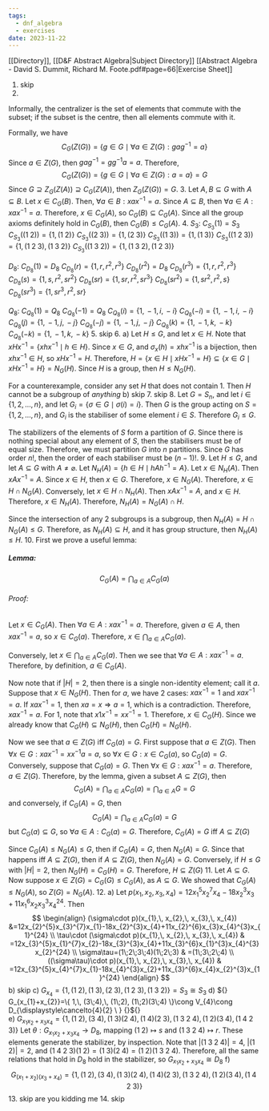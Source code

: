 ```yaml
---
tags:
  - dnf_algebra
  - exercises
date: 2023-11-22
---
```

[[Directory]], [[D&F Abstract Algebra|Subject Directory]]
[[Abstract Algebra - David S. Dummit, Richard M. Foote.pdf#page=66|Exercise Sheet]]
1. skip
2. 
Informally, the centralizer is the set of elements that commute with the subset; if the subset is the centre, then all elements commute with it. 

Formally, we have
$$
C_{G}(Z(G))=\{ g \in G\mid \forall a \in Z(G):gag^{-1}=a \}
$$
Since ${} a \in Z(G)$, then ${} gag^{-1}=g g^{-1}a=a {}$. Therefore, 
$$
C_{G}(Z(G))=\{ g \in G\mid\forall a \in Z(G):a=a \}=G
$$
Since ${} G\supseteq Z_{G}(Z(A))\supseteq C_{G}(Z(A)) {}$, then $Z_{G}(Z(G))=G$.
3. 
Let $A,\, B \subseteq G$ with ${} A \subseteq B {}$. Let $x \in  C_{G}(B) {}$. Then, ${} \forall a \in B:xax^{-1}=a {}$. Since ${} A\subseteq B$, then ${} \forall a \in A:xax^{-1}=a {}$. Therefore, $x \in C_{G}(A)$, so ${} C_{G}(B)\subseteq C_{G}(A) {}$. Since all the group axioms definitely hold in ${} C_{G}(B) {}$, then $C_{G}(B)\leq C_{G}(A)$.
4. 
$S_{3}$:
$C_{S_{3}}(1)=S_{3}$
${} C_{S_{3}}((1\;2))=\{ 1,\, (1\;2)\} {}$
${} C_{S_{3}}((2\;3))=\{ 1,\,  (2\;3) \} {}$
${} C_{S_{3}}((1\;3))=\{ 1,\,  (1\;3) \} {}$
${} C_{S_{3}}((1\;2\;3))=\{ 1,\,  (1\;2\;3),\,  (1\;3\;2) \} {}$
${} C_{S_{3}}((1\;3\;2))=\{ 1,\, (1\;3\;2),\, (1\;2\;3) \}$

$D_{8} {}$:
${} C_{D_{8}}(1)=D_{8} {}$
${} C_{D_{8}}(r)=\{ 1,\, r,\, r^{2},\, r^{3} \} {}$
$C_{D_{8}}(r^{2})=D_{8}$
${} C_{D_{8}}(r^{3})=\{ 1,\, r,\, r^{2},\, r^{3} \} {}$
$C_{D_{8}}(s)=\{ 1,\, s,\, r^{2}, sr^{2} \}$
${} C_{D_{8}}(sr)=\{ 1,\, sr,\, r^{2},\, sr^{3} \} {}$
${} C_{D_{8}}(sr^{2})=\{ 1, sr^{2},\, r^{2},\, s \} {}$
${} C_{D_{8}}(sr^{3})=\{ 1,\, sr^{3},\, r^{2},\, sr \} {}$

$Q_{8}$:
${} C_{Q_{8}}(1)=Q_{8} {}$
${} C_{Q_{8}}(-1)=Q_{8} {}$
${} C_{Q_{8}}(i)=\{ 1,\, -1,\, i,\, -i \} {}$
${} C_{Q_{8}}(-i)=\{ 1,\, -1,\, i,\, -i \}$
${} C_{Q_{8}}(j)=\{ 1,\, -1,\, j,\, -j \} {}$
${} C_{Q_{8}}(-j)=\{ 1,\, -1,\, j,\, -j \} {}$
$C_{Q_{8}}(k)=\{ 1,\, -1,\, k,\, -k \}$
${} C_{Q_{8}}(-k)=\{ 1,\, -1,\, k,\, -k \} {}$
5. skip
6. a)
Let $H\leq G {}$, and let ${} x \in H {}$. Note that ${} xHx^{-1}=\{ xhx^{-1}\mid h \in H \}$. Since ${} x \in G$, and ${} \sigma_{x}(h)=xhx^{-1} {}$ is a bijection, then ${} xhx^{-1} \in H {}$, so ${} xHx^{-1}=H {}$. Therefore, $H= \{ x \in H\mid x Hx^{-1}=H\}\subseteq \{ x \in G\mid xHx^{-1}=H \}=N_{G}(H)$. Since $H$ is a group, then $H\leq N_{G}(H)$. 

For a counterexample, consider any set $H$ that does not contain $1$. Then $H$ cannot be a subgroup of *anything*
b) skip 
7. skip
8. 
Let ${} G=S_{n} {}$, and let $i \in \{ 1,\, 2,\,\dots,\,n \}$, and let ${} G_{i}=\{ \sigma \in G\mid\sigma(i)=i \} {}$. Then $G$ is the group acting on ${} S=\{ 1,\, 2,\,\dots,\,n \} {}$, and ${} G_{i} {}$ is the stabiliser of some element ${} i\in {} S {}$. Therefore $G_{i}\leq G$.

The stabilizers of the elements of $S$ form a partition of $G$. Since there is nothing special about any element of $S$, then the stabilisers must be of equal size. Therefore, we must partition $G$ into $n$ partitions. Since $G$ has order $n!$, then the order of each stabiliser must be $(n-1)!$.
9. 
Let $H\leq G$, and let ${} A\subseteq G {}$ with $A\neq \varnothing$. Let ${} N_{H}(A)=\{ h \in H\mid hAh^{-1}=A \} {}$. 
Let ${} x \in N_{H}(A) {}$. Then $xAx^{-1}=A$. Since ${} x \in H {}$, then ${} x \in G {}$. Therefore, $x \in N_{G}(A)$. Therefore, ${} x \in H \cap N_{G}(A) {}$. Conversely, let ${} x \in H \cap N_{H}(A)$. Then $xAx^{-1}=A$, and ${} x \in H {}$. Therefore, ${} x \in N_{H}(A)$. Therefore, ${} N_{H}(A)=N_{G}(A)\cap H {}$.

Since the intersection of any 2 subgroups is a subgroup, then ${} N_{H}(A)=H \cap N_{G}(A) \leq G {}$. Therefore, as ${} N_{H}(A)\subseteq H$, and it has group structure, then $N_{H}(A)\leq H {}$.
10. 
First we prove a useful lemma:
##### Lemma:
$$
C_{G}(A)=\bigcap_{a\in A} C_{G}(a) 
$$
###### Proof:
Let ${} x \in C_{G}(A) {}$. Then ${} \forall a \in A:xax^{-1}=a {}$. Therefore, given ${} a \in A {}$, then ${} xax^{-1}=a {}$, so ${} x \in C_{G}(a) {}$. Therefore, ${} x \in \bigcap_{a\in A} C_{G}(a) {}$. 

Conversely, let ${} x \in  \bigcap_{a\in A} C_{G}(a) {}$. Then we see that ${} \forall a \in A: xax^{-1}=a {}$. Therefore, by definition, $a \in C_{G}(A) {}$.

Now note that if ${} |H|=2 {}$, then there is a single non-identity element; call it $a {}$. Suppose that ${} x \in N_{G}(H) {}$. Then for $a {}$, we have 2 cases: ${} xax^{-1}=1 {}$ and ${} xax^{-1}=a$. If $xax^{-1}=1 {}$, then ${} xa=x\Rightarrow a=1 {}$, which is a contradiction. Therefore, ${} xax^{-1}=a {}$. For $1 {}$, note that ${} x1x^{-1}=x x^{-1}=1 {}$. Therefore, ${} x \in C_{G}(H) {}$. Since we already know that ${} C_{G}(H)\subseteq N_{G}(H) {}$, then ${} C_{G}(H)=N_{G}(H) {}$.

Now we see that ${} a \in Z(G)$ iff ${} C_{G}(a)=G$. First suppose that ${} a \in Z(G) {}$. Then ${} \forall x \in G:xax^{-1}=x x^{-1}a=a {}$, so $\forall x \in G:x \in C_{G}(a)$, so ${} C_{G}(a)=G$. Conversely, suppose that ${} C_{G}(a)=G$. Then ${} \forall x \in G:xax^{-1}=a$. Therefore, ${} a \in Z(G) {}$. 
Therefore, by the lemma, given a subset ${} A\subseteq Z(G) {}$, then 
$$
C_{G}(A)=\bigcap_{a\in A} C_{G}(a)=\bigcap_{a\in A} G=G
$$
and conversely, if $C_{G}(A)=G {}$, then
$$
C_{G}(A)=\bigcap_{a\in A} C_{G}(a)=G
$$but ${} C_{G}(a)\subseteq G {}$, so ${} \forall a \in A:C_{G}(a)=G$. Therefore, ${} C_{G}(A)=G$ iff $A\subseteq Z(G)$

Since $C_{G}(A)\leq N_{G}(A)\leq G {}$, then if $C_{G}(A)=G {}$, then $N_{G}(A)=G$. Since that happens iff ${} A\subseteq Z(G)$, then if ${} A\subseteq Z(G)$, then $N_{G}(A)=G {}$. Conversely, if ${} H\leq G {}$ with ${} |H|=2 {}$, then ${} N_{G}(H)=C_{G}(H)=G$. Therefore, $H\subseteq Z(G)$
11. 
Let $A\subseteq G$. Now suppose ${} x \in Z(G)=C_{G}(G)\leq C_{G}(A) {}$, as $A \subseteq G {}$. We showed that ${} C_{G}(A)\leq N_{G}(A)$, so $Z(G)=N_{G}(A) {}$.
12. a)
Let ${} p(x_{1},\, x_{2},\, x_{3},\, x_{4})=12x_{1}^{5}x_{2}^{7}x_{4}-18x_{2}^{3}x_{3}+11x_{1}^{6}x_{2}x_{3}^{3}x_{4}^{24} {}$. Then 
$$
\begin{align}
(\sigma\cdot p)(x_{1},\, x_{2},\, x_{3},\, x_{4}) &=12x_{2}^{5}x_{3}^{7}x_{1}-18x_{2}^{3}x_{4}+11x_{2}^{6}x_{3}x_{4}^{3}x_{1}^{24} \\
\tau\cdot (\sigma\cdot p)(x_{1},\, x_{2},\, x_{3},\, x_{4}) & =12x_{3}^{5}x_{1}^{7}x_{2}-18x_{3}^{3}x_{4}+11x_{3}^{6}x_{1}^{3}x_{4}^{3}x_{2}^{24} \\
\sigma\tau=(1\;2\;3\;4)(1\;2\;3) & =(1\;3\;2\;4) \\
((\sigma\tau)\cdot p)(x_{1},\, x_{2},\, x_{3},\, x_{4}) & =12x_{3}^{5}x_{4}^{7}x_{1}-18x_{4}^{3}x_{2}+11x_{3}^{6}x_{4}x_{2}^{3}x_{1}^{24}
\end{align}
$$
b) skip
c)
${} G_{x_{4}}=\{ 1,\, (1\;2),\, (1\;3),\, (2\;3),\, (1\;2\;3),\, (1\;3\;2) \}=S_{3}\cong S_{3} {}$
d)
${} G_{x_{1}+x_{2}}=\{ 1,\, (3\;4),\, (1\;2), (1\;2)(3\;4) \}\cong V_{4}\cong D_{\displaystyle\cancelto{4}{2} \ } {}${}  
e)
${} G_{x_{1} x_{2}+x_{3} x_{4}}=\{ 1,\, (1\;2),\, (3\;4),\, (1\;3)(2\;4),\, (1\;4)(2\;3),\, (1\;3\;2\;4),\, (1\;2)(3\;4),\, (1\;4\;2\;3) \}$
Let $\theta:G_{x_{1} x_{2}+x_{3} x_{4}}\to{}D_{8}$, mapping ${} (1\;2)\mapsto s {}$ and $(1\;3\;2\;4)\mapsto r$. These elements generate the stabilizer, by inspection. Note that ${} |(1\;3\;2\;4)|=4 {}$, ${} |(1\;2)|=2 {}$, and ${} (1\;4\;2\;3)(1\;2)=(1\;3)(2\;4)=(1\;2)(1\;3\;2\;4)$. Therefore, all the same relations that hold in ${} D_{8}$ hold in the stabilizer, so $G_{x_{1} x_{2}+x_{3} x_{4}}\cong D_{8}$
f)
$$
G_{(x_{1}+x_{2})(x_{3}+x_{4})}=\{ 1,\, (1\;2),\, (3\;4),\, (1\;3)(2\;4),\, (1\;4)(2\;3),\, (1\;3\;2\;4),\, (1\;2)(3\;4),\, (1\;4\;2\;3) \}
$$
13. skip are you kidding me
14. skip
